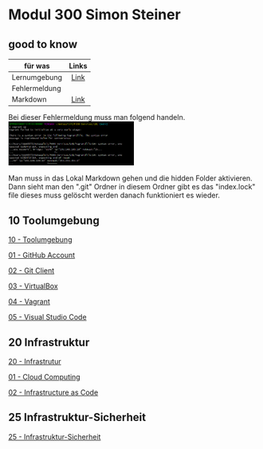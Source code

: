 # Modul 300 Simon Steiner

## good to know


| für was        | Links          |
| ------------- |:-------------:|
|Lernumgebung |  [Link](https://docs.google.com/document/d/1yRA0JxbQXGmQJKh9GMvKuMsjNE1pAtDkRcb2NERJlL0/edit##links)|
| Fehlermeldung  |      |
| Markdown | [Link](https://github.com/adam-p/markdown-here/wiki/Markdown-Cheatsheet#links)     |


Bei dieser Fehlermeldung muss man folgend handeln. 
<img src="https://github.com/TheSimomms/M300-Services/blob/main/LB1/images/fehlermeldung1.png" width=50% height=50%>

Man muss in das Lokal Markdown gehen und die hidden Folder aktivieren.
Dann sieht man den ".git" Ordner in diesem Ordner gibt es das "index.lock" file dieses muss gelöscht werden danach funktioniert es wieder.

## 10 Toolumgebung

[10 - Toolumgebung](https://github.com/mc-b/M300/tree/master/10-Toolumgebung#m300---10-toolumgebung)

[01 - GitHub Account](https://github.com/mc-b/M300/tree/master/10-Toolumgebung#-01---github-account)

[02 - Git Client](https://github.com/mc-b/M300/tree/master/10-Toolumgebung#--02---git-client)

[03 - VirtualBox](https://github.com/mc-b/M300/tree/master/10-Toolumgebung#--03---virtualbox)

[04 - Vagrant](https://github.com/mc-b/M300/tree/master/10-Toolumgebung#--04---vagrant)

[05 - Visual Studio Code](https://github.com/mc-b/M300/tree/master/10-Toolumgebung#-05---visual-studio-code)

## 20 Infrastruktur

[20 - Infrastrutur](https://github.com/mc-b/M300/tree/master/20-Infrastruktur)

[01 - Cloud Computing](https://github.com/mc-b/M300/tree/master/20-Infrastruktur#-01---cloud-computing)

[02 - Infrastructure as Code ](https://github.com/mc-b/M300/tree/master/20-Infrastruktur#-02---infrastructure-as-code)


## 25 Infrastruktur-Sicherheit

[25 - Infrastruktur-Sicherheit](https://github.com/tbz-it/M300/tree/master/25-Sicherheit#m300---25-infrastruktur-sicherheit)
